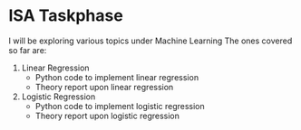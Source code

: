 # ISA Taskphase
I will be exploring various topics under Machine Learning
The ones covered so far are:
1. Linear Regression
    - Python code to implement linear regression 
    - Theory report upon linear regression 
2. Logistic Regression
    - Python code to implement logistic regression 
    - Theory report upon logistic regression